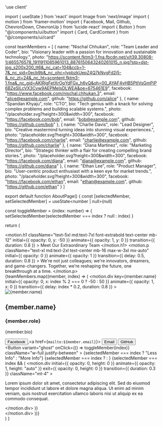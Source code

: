 'use client'

import { useState } from 'react'
import Image from 'next/image'
import { motion } from 'framer-motion'
import { Facebook, Mail, Github, ChevronDown, ChevronUp } from 'lucide-react'
import { Button } from "@/components/ui/button"
import { Card, CardContent } from "@/components/ui/card"

const teamMembers = [
  {
    name: "Nischal Chhukan",
    role: "Team Leader and Coder",
    bio: "Visionary leader with a passion for innovation and sustainable technology.",
    photo: "https://scontent.fktm3-1.fna.fbcdn.net/v/t39.30808-1/465576578_1911911085961013_8876150643240261015_n.jpg?stp=dst-jpg_s200x200_tt6&_nc_cat=104&ccb=1-7&_nc_sid=0ecb9b&_nc_ohc=lypbzkUepZ4Q7kNvgFd2j5-&_nc_zt=24&_nc_ht=scontent.fktm3-1.fna&_nc_gid=AKlRigFetXrOqYdFGx_h6yQ&oh=00_AYAF4vHB5PtIVsGmPiP6BZeSlLcVX3Cvw9AEPMeIsDLWEA&oe=675461E9",
    facebook: "https://www.facebook.com/nischal.chhukan.3",
    email: "alice@example.com",
    github: "https://github.com/alice"
  },
  {
    name: "Spandan Khyaju",
    role: "CTO",
    bio: "Tech genius with a knack for solving complex problems and building scalable systems.",
    photo: "/placeholder.svg?height=300&width=300",
    facebook: "https://facebook.com/bob",
    email: "bob@example.com",
    github: "https://github.com/bob"
  },
  {
    name: "Charlie Davis",
    role: "Lead Designer",
    bio: "Creative mastermind turning ideas into stunning visual experiences.",
    photo: "/placeholder.svg?height=300&width=300",
    facebook: "https://facebook.com/charlie",
    email: "charlie@example.com",
    github: "https://github.com/charlie"
  },
  {
    name: "Diana Martinez",
    role: "Marketing Director",
    bio: "Strategic thinker with a flair for creating compelling brand stories.",
    photo: "/placeholder.svg?height=300&width=300",
    facebook: "https://facebook.com/diana",
    email: "diana@example.com",
    github: "https://github.com/diana"
  },
  {
    name: "Ethan Lee",
    role: "Product Manager",
    bio: "User-centric product enthusiast with a keen eye for market trends.",
    photo: "/placeholder.svg?height=300&width=300",
    facebook: "https://facebook.com/ethan",
    email: "ethan@example.com",
    github: "https://github.com/ethan"
  }
]

export default function AboutPage() {
  const [selectedMember, setSelectedMember] = useState<number | null>(null)

  const toggleMember = (index: number) => {
    setSelectedMember(selectedMember === index ? null : index)
  }

  return (
    <div className="min-h-screen bg-[radial-gradient(ellipse_at_top_left,_var(--tw-gradient-stops))] from-blue-700 via-blue-800 to-gray-900 text-white py-20 px-4 sm:px-6 lg:px-8 relative overflow-hidden">
      <div className="absolute inset-0">
        <div className="absolute inset-0 bg-[url('data:image/svg+xml;base64,PHN2ZyB3aWR0aD0iNTAwIiBoZWlnaHQ9IjUwMCIgeG1sbnM9Imh0dHA6Ly93d3cudzMub3JnLzIwMDAvc3ZnIj48ZmlsdGVyIGlkPSJub2lzZSI+PGZlVHVyYnVsZW5jZSB0eXBlPSJmcmFjdGFsTm9pc2UiIGJhc2VGcmVxdWVuY3k9IjAuNjUiIG51bU9jdGF2ZXM9IjMiIHN0aXRjaFRpbGVzPSJzdGl0Y2giLz48L2ZpbHRlcj48cmVjdCB3aWR0aD0iNTAwIiBoZWlnaHQ9IjUwMCIgZmlsdGVyPSJ1cmwoI25vaXNlKSIgb3BhY2l0eT0iMC41Ii8+PC9zdmc+')]"></div>
        <div className="absolute inset-0 bg-[url('data:image/svg+xml;base64,PHN2ZyB3aWR0aD0iNTAwIiBoZWlnaHQ9IjUwMCIgeG1sbnM9Imh0dHA6Ly93d3cudzMub3JnLzIwMDAvc3ZnIj48ZmlsdGVyIGlkPSJub2lzZSI+PGZlVHVyYnVsZW5jZSB0eXBlPSJmcmFjdGFsTm9pc2UiIGJhc2VGcmVxdWVuY3k9IjAuNzUiIG51bU9jdGF2ZXM9IjQiIHN0aXRjaFRpbGVzPSJzdGl0Y2giLz48L2ZpbHRlcj48cmVjdCB3aWR0aD0iNTAwIiBoZWlnaHQ9IjUwMCIgZmlsdGVyPSJ1cmwoI25vaXNlKSIgb3BhY2l0eT0iMC43NSIvPjwvc3ZnPg==')]"></div>
      </div>
      <motion.h1 
        className="text-5xl md:text-7xl font-extrabold text-center mb-12"
        initial={{ opacity: 0, y: -50 }}
        animate={{ opacity: 1, y: 0 }}
        transition={{ duration: 0.8 }}
      >
        Meet Our Extraordinary Team
      </motion.h1>
      <motion.p 
        className="text-xl md:text-2xl text-center mb-16 max-w-3xl mx-auto"
        initial={{ opacity: 0 }}
        animate={{ opacity: 1 }}
        transition={{ delay: 0.5, duration: 0.8 }}
      >
        We're not just colleagues; we're innovators, dreamers, and game-changers. 
        Together, we're reshaping the future, one breakthrough at a time.
      </motion.p>
      <div className="max-w-7xl mx-auto">
        {teamMembers.map((member, index) => (
          <motion.div
            key={member.name}
            initial={{ opacity: 0, x: index % 2 === 0 ? -50 : 50 }}
            animate={{ opacity: 1, x: 0 }}
            transition={{ delay: index * 0.2, duration: 0.8 }}
          >
            <Card className="mb-8 overflow-hidden bg-white/5 backdrop-blur-md shadow-lg shadow-blue-500/20 hover:shadow-blue-500/40 transition-shadow duration-300">
              <CardContent className="p-0">
                <div className="flex flex-col md:flex-row">
                  <div className="md:w-1/3 relative h-64 md:h-auto">
                    <Image
                      src={member.photo}
                      alt={member.name}
                      layout="fill"
                      objectFit="cover"
                      className="transition-transform duration-300 hover:scale-110"
                    />
                  </div>
                  <div className="md:w-2/3 p-6">
                    <h2 className="text-3xl font-bold mb-2">{member.name}</h2>
                    <h3 className="text-xl text-pink-300 mb-4">{member.role}</h3>
                    <p className="mb-4">{member.bio}</p>
                    <div className="flex space-x-4 mb-4">
                      <a href={member.facebook} target="_blank" rel="noopener noreferrer">
                        <Button variant="outline" size="icon">
                          <Facebook className="h-4 w-4" />
                          <span className="sr-only">Facebook</span>
                        </Button>
                      </a>
                      <a href={`mailto:${member.email}`}>
                        <Button variant="outline" size="icon">
                          <Mail className="h-4 w-4" />
                          <span className="sr-only">Email</span>
                        </Button>
                      </a>
                      <a href={member.github} target="_blank" rel="noopener noreferrer">
                        <Button variant="outline" size="icon">
                          <Github className="h-4 w-4" />
                          <span className="sr-only">GitHub</span>
                        </Button>
                      </a>
                    </div>
                    <Button 
                      variant="ghost" 
                      onClick={() => toggleMember(index)}
                      className="w-full justify-between"
                    >
                      {selectedMember === index ? "Less Info" : "More Info"}
                      {selectedMember === index ? <ChevronUp className="ml-2 h-4 w-4" /> : <ChevronDown className="ml-2 h-4 w-4" />}
                    </Button>
                    {selectedMember === index && (
                      <motion.div
                        initial={{ opacity: 0, height: 0 }}
                        animate={{ opacity: 1, height: "auto" }}
                        exit={{ opacity: 0, height: 0 }}
                        transition={{ duration: 0.3 }}
                        className="mt-4"
                      >
                        <p>Lorem ipsum dolor sit amet, consectetur adipiscing elit. Sed do eiusmod tempor incididunt ut labore et dolore magna aliqua. Ut enim ad minim veniam, quis nostrud exercitation ullamco laboris nisi ut aliquip ex ea commodo consequat.</p>
                      </motion.div>
                    )}
                  </div>
                </div>
              </CardContent>
            </Card>
          </motion.div>
        ))}
      </div>
    </div>
  )
}

